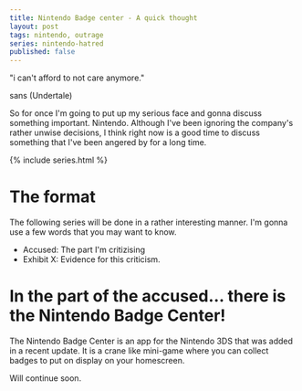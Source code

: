 ```yaml
---
title: Nintendo Badge center - A quick thought
layout: post
tags: nintendo, outrage
series: nintendo-hatred
published: false
---
```


"i can't afford to not care anymore."

sans (Undertale)

So for once I'm going to put up my serious face and gonna discuss something important. Nintendo. Although I've been ignoring the company's rather unwise decisions, I think right now is a good time to discuss something that I've been angered by for a long time.

{% include series.html %}

The format
==========
The following series will be done in a rather interesting manner. I'm gonna use a few words that you may want to know.
* Accused: The part I'm critizising
* Exhibit X: Evidence for this criticism.

In the part of the accused... there is the Nintendo Badge Center!
=================================================================
The Nintendo Badge Center is an app for the Nintendo 3DS that was added in a recent update. It is a crane like mini-game where you can collect badges to put on display on your homescreen.

Will continue soon.
